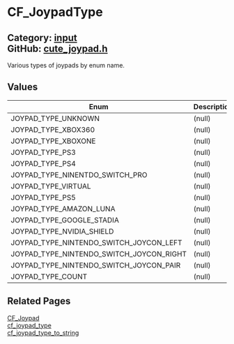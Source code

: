 [//]: # (This file is automatically generated by Cute Framework's docs parser.)
[//]: # (Do not edit this file by hand!)
[//]: # (See: https://github.com/RandyGaul/cute_framework/blob/master/samples/docs_parser.cpp)
[](../header.md ':include')

# CF_JoypadType

Category: [input](/api_reference?id=input)  
GitHub: [cute_joypad.h](https://github.com/RandyGaul/cute_framework/blob/master/include/cute_joypad.h)  
---

Various types of joypads by enum name.

## Values

Enum | Description
--- | ---
JOYPAD_TYPE_UNKNOWN | (null)
JOYPAD_TYPE_XBOX360 | (null)
JOYPAD_TYPE_XBOXONE | (null)
JOYPAD_TYPE_PS3 | (null)
JOYPAD_TYPE_PS4 | (null)
JOYPAD_TYPE_NINENTDO_SWITCH_PRO | (null)
JOYPAD_TYPE_VIRTUAL | (null)
JOYPAD_TYPE_PS5 | (null)
JOYPAD_TYPE_AMAZON_LUNA | (null)
JOYPAD_TYPE_GOOGLE_STADIA | (null)
JOYPAD_TYPE_NVIDIA_SHIELD | (null)
JOYPAD_TYPE_NINTENDO_SWITCH_JOYCON_LEFT | (null)
JOYPAD_TYPE_NINTENDO_SWITCH_JOYCON_RIGHT | (null)
JOYPAD_TYPE_NINTENDO_SWITCH_JOYCON_PAIR | (null)
JOYPAD_TYPE_COUNT | (null)

## Related Pages

[CF_Joypad](/input/cf_joypad.md)  
[cf_joypad_type](/input/cf_joypad_type.md)  
[cf_joypad_type_to_string](/input/cf_joypad_type_to_string.md)  

